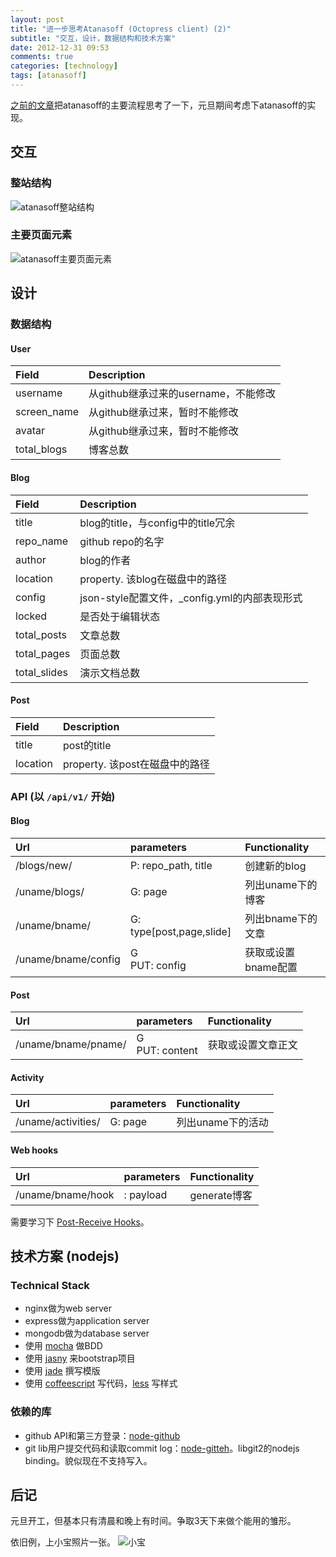 ```yaml
---
layout: post
title: "进一步思考Atanasoff (Octopress client) (2)"
subtitle: "交互，设计，数据结构和技术方案"
date: 2012-12-31 09:53
comments: true
categories: [technology]
tags: [atanasoff]
---
```


[之前的文章](http://tchen.me/blog/2012/12/19/atanasoff-product-flow-chart/)把atanasoff的主要流程思考了一下，元旦期间考虑下atanasoff的实现。

## 交互

### 整站结构
![atanasoff整站结构](/assets/files/charts/atanasoff-pages.jpg)

<!--more-->
### 主要页面元素

![atanasoff主要页面元素](/assets/files/charts/atanasoff-widgets.jpg)

## 设计

### 数据结构

#### User

Field       | Description
:-----------|:--------------------------------
username    | 从github继承过来的username，不能修改
screen_name | 从github继承过来，暂时不能修改
avatar      | 从github继承过来，暂时不能修改
total_blogs | 博客总数

#### Blog

Field         | Description
:-------------|:--------------------------------
title         | blog的title，与config中的title冗余
repo_name     | github repo的名字
author        | blog的作者
location      | property. 该blog在磁盘中的路径
config        | json-style配置文件，_config.yml的内部表现形式
locked        | 是否处于编辑状态
total_posts   | 文章总数
total_pages   | 页面总数
total_slides  | 演示文档总数

#### Post

Field       | Description
:-----------|:--------------------------------
title       | post的title
location    | property. 该post在磁盘中的路径


### API (以 ```/api/v1/``` 开始)

#### Blog

Url                 | parameters             | Functionality
:-------------------|:-----------------------|:----------------
/blogs/new/         | P: repo_path, title    | 创建新的blog
/uname/blogs/       | G: page                | 列出uname下的博客
/uname/bname/       | G: type[post,page,slide] | 列出bname下的文章
/uname/bname/config | G <br> PUT: config     | 获取或设置bname配置

#### Post

Url                 | parameters             | Functionality
:-------------------|:-----------------------|:----------------
/uname/bname/pname/ | G <br> PUT: content    | 获取或设置文章正文


#### Activity

Url                 | parameters             | Functionality
:-------------------|:-----------------------|:----------------
/uname/activities/  | G: page                | 列出uname下的活动

#### Web hooks

Url                 | parameters             | Functionality
:-------------------|:-----------------------|:----------------
/uname/bname/hook   | : payload              | generate博客

需要学习下 [Post-Receive Hooks](https://help.github.com/articles/post-receive-hooks)。

## 技术方案 (nodejs)

### Technical Stack

* nginx做为web server
* express做为application server
* mongodb做为database server
* 使用 [mocha](https://github.com/visionmedia/mocha) 做BDD
* 使用 [jasny](http://jasny.github.com/bootstrap/index.html) 来bootstrap项目
* 使用 [jade](http://jade-lang.com/) 撰写模版
* 使用 [coffeescript](http://coffeescript.org) 写代码，[less](http://lesscss.org) 写样式

### 依赖的库

* github API和第三方登录：[node-github](https://github.com/ajaxorg/node-github)
* git lib用户提交代码和读取commit log：[node-gitteh](https://github.com/libgit2/node-gitteh)。libgit2的nodejs binding。貌似现在不支持写入。

## 后记

元旦开工，但基本只有清晨和晚上有时间。争取3天下来做个能用的雏形。

依旧例，上小宝照片一张。
![小宝](/assets/files/photos/baby20121231.jpg)

